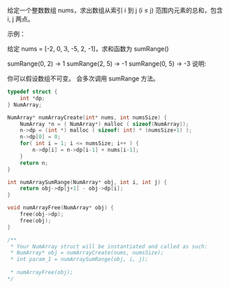 给定一个整数数组  nums，求出数组从索引 i 到 j  (i ≤ j) 范围内元素的总和，包含 i,  j 两点。

示例：

给定 nums = [-2, 0, 3, -5, 2, -1]，求和函数为 sumRange()

sumRange(0, 2) -> 1
sumRange(2, 5) -> -1
sumRange(0, 5) -> -3
说明:

你可以假设数组不可变。
会多次调用 sumRange 方法。

```c++
typedef struct {
    int *dp;
} NumArray;

NumArray* numArrayCreate(int* nums, int numsSize) {
    NumArray *n = ( NumArray*) malloc ( sizeof(NumArray));
    n->dp = (int *) malloc ( sizeof( int) * (numsSize+1) );
    n->dp[0] = 0;
    for( int i = 1; i <= numsSize; i++ ) {
        n->dp[i] = n->dp[i-1] + nums[i-1];
    } 
    return n;
}

int numArraySumRange(NumArray* obj, int i, int j) {
    return obj->dp[j+1] - obj->dp[i];
}

void numArrayFree(NumArray* obj) {
    free(obj->dp);
    free(obj);
}

/**
 * Your NumArray struct will be instantiated and called as such:
 * NumArray* obj = numArrayCreate(nums, numsSize);
 * int param_1 = numArraySumRange(obj, i, j);
 
 * numArrayFree(obj);
*/
```

